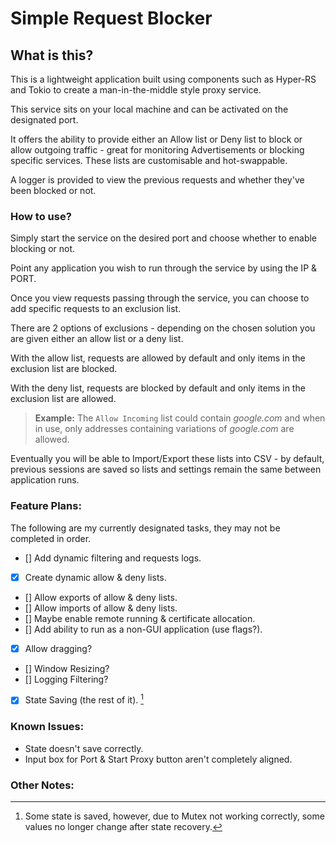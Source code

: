 # Simple Request Blocker

## What is this?

This is a lightweight application built using components such as Hyper-RS and Tokio to create a man-in-the-middle style proxy service.

This service sits on your local machine and can be activated on the designated port.

It offers the ability to provide either an Allow list or Deny list to block or allow outgoing traffic - great for monitoring Advertisements or blocking specific services. These lists are customisable and hot-swappable.

A logger is provided to view the previous requests and whether they've been blocked or not.

### How to use?

Simply start the service on the desired port and choose whether to enable blocking or not.

Point any application you wish to run through the service by using the IP & PORT.

Once you view requests passing through the service, you can choose to add specific requests to an exclusion list.

There are 2 options of exclusions - depending on the chosen solution you are given either an allow list or a deny list.

With the allow list, requests are allowed by default and only items in the exclusion list are blocked.

With the deny list, requests are blocked by default and only items in the exclusion list are allowed.

> **Example:** The `Allow Incoming` list could contain _google.com_ and when in use, only addresses containing variations of _google.com_ are allowed.

Eventually you will be able to Import/Export these lists into CSV - by default, previous sessions are saved so lists and settings remain the same between application runs.

### Feature Plans:

The following are my currently designated tasks, they may not be completed in order.

- [] Add dynamic filtering and requests logs.
- [x] Create dynamic allow & deny lists.
- [] Allow exports of allow & deny lists.
- [] Allow imports of allow & deny lists.
- [] Maybe enable remote running & certificate allocation.
- [] Add ability to run as a non-GUI application (use flags?).
- [x] Allow dragging?
- [] Window Resizing?
- [] Logging Filtering?
- [x] State Saving (the rest of it). [^1]

### Known Issues:

- State doesn't save correctly.
- Input box for Port & Start Proxy button aren't completely aligned.

### Other Notes:

[^1]: Some state is saved, however, due to Mutex not working correctly, some values no longer change after state recovery.
